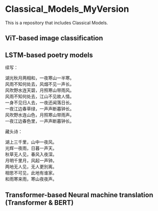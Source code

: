 # Classical_Models_MyVersion

This is a repository that includes Classical Models.

## ViT-based image classification
## LSTM-based poetry models

续写：

湖光秋月两相和，一夜寒山一半寒。     
风雨不知何处去，风烟不见一声长。    
风吹野水连天碧，月照寒山带雨风。   
风雨不知何处去，江山不见故人情。   
一身不见归人去，一夜还闻落日长。   
一夜江边春草绿，一声声断暮钟长。   
风吹野水连山色，月照寒山带雨声。   
一夜江边春色里，一声声断暮钟长。    

藏头诗：

湖上三千里，山中一夜风。   
光辉一夜雨，日暮一声天。   
秋草无人见，春风入夜深。   
月明千里月，风起一声钟。   
两地无人见，无人更別离。   
相思不可见，此地有谁家。   
和雨寒来雨，寒山夜夜声。

## Transformer-based Neural machine translation (Transformer & BERT)

